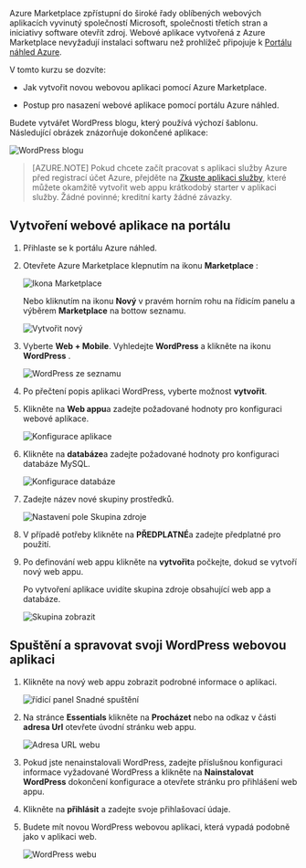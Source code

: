 Azure Marketplace zpřístupní do široké řady oblíbených webových aplikacích vyvinutý společností Microsoft, společnosti třetích stran a iniciativy software otevřít zdroj. Webové aplikace vytvořená z Azure Marketplace nevyžadují instalaci softwaru než prohlížeč připojuje k [Portálu náhled Azure](http://go.microsoft.com/fwlink/?LinkId=529715). 

V tomto kurzu se dozvíte:

- Jak vytvořit novou webovou aplikaci pomocí Azure Marketplace.

- Postup pro nasazení webové aplikace pomocí portálu Azure náhled.
 
Budete vytvářet WordPress blogu, který používá výchozí šablonu. Následující obrázek znázorňuje dokončené aplikace:


![WordPress blogu][13]

>[AZURE.NOTE] Pokud chcete začít pracovat s aplikaci služby Azure před registrací účet Azure, přejděte na [Zkuste aplikaci služby](http://go.microsoft.com/fwlink/?LinkId=523751), které můžete okamžitě vytvořit web appu krátkodobý starter v aplikaci služby. Žádné povinné; kreditní karty žádné závazky.

## <a name="create-a-web-app-in-the-portal"></a>Vytvoření webové aplikace na portálu

1. Přihlaste se k portálu Azure náhled.

2. Otevřete Azure Marketplace klepnutím na ikonu **Marketplace** :

    ![Ikona Marketplace][marketplace]

    Nebo kliknutím na ikonu **Nový** v pravém horním rohu na řídicím panelu a výběrem **Marketplace** na bottow seznamu.
    
    ![Vytvořit nový][5]
    
3. Vyberte **Web + Mobile**. Vyhledejte **WordPress** a klikněte na ikonu **WordPress** .

    ![WordPress ze seznamu][7]
    
5. Po přečtení popis aplikaci WordPress, vyberte možnost **vytvořit**.

6. Klikněte na **Web appu**a zadejte požadované hodnoty pro konfiguraci webové aplikace.
    
    ![Konfigurace aplikace][8]

7. Klikněte na **databáze**a zadejte požadované hodnoty pro konfiguraci databáze MySQL. 

    ![Konfigurace databáze][database]

8. Zadejte název nové skupiny prostředků.

    ![Nastavení pole Skupina zdroje][groupname]

8. V případě potřeby klikněte na **PŘEDPLATNÉ**a zadejte předplatné pro použití. 

7. Po definování web appu klikněte na **vytvořit**a počkejte, dokud se vytvoří nový web appu.

   Po vytvoření aplikace uvidíte skupina zdroje obsahující web app a databáze.

   ![Skupina zobrazit][resourcegroup]

## <a name="launch-and-manage-your-wordpress-web-app"></a>Spuštění a spravovat svoji WordPress webovou aplikaci
    
1. Klikněte na nový web appu zobrazit podrobné informace o aplikaci.

    ![řídicí panel Snadné spuštění][10]

2. Na stránce **Essentials** klikněte na **Procházet** nebo na odkaz v části **adresa Url** otevřete úvodní stránku web appu.

    ![Adresa URL webu][browse]

3. Pokud jste nenainstalovali WordPress, zadejte příslušnou konfiguraci informace vyžadované WordPress a klikněte na **Nainstalovat WordPress** dokončení konfigurace a otevřete stránku pro přihlášení web appu.

4. Klikněte na **přihlásit** a zadejte svoje přihlašovací údaje.  

5. Budete mít novou WordPress webovou aplikaci, která vypadá podobně jako v aplikaci web.    

    ![WordPress webu][13]






[5]: ./media/website-from-gallery/start-marketplace.png
[6]: ./media/website-from-gallery/wordpressgallery-02.png
[7]: ./media/website-from-gallery/search-web-app.png
[8]: ./media/website-from-gallery/set-web-app.png
[9]: ./media/website-from-gallery/wordpressgallery-05.png
[10]: ./media/website-from-gallery/select-web.png
[13]: ./media/website-from-gallery/wordpressgallery-09.png
[webapps]: ./media/website-from-gallery/selectwebapps.png
[database]: ./media/website-from-gallery/set-db.png
[resourcegroup]: ./media/website-from-gallery/show-rg.png
[browse]: ./media/website-from-gallery/browse-web.png
[marketplace]: ./media/website-from-gallery/marketplace-icon.png
[groupname]: ./media/website-from-gallery/set-rg.png
